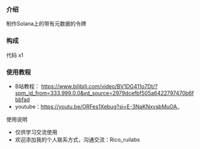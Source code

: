 ### 介绍
制作Solana上的带有元数据的令牌

### 构成
代码 x1

### 使用教程
- B站教程： https://www.bilibili.com/video/BV1DG411o7Dt/?spm_id_from=333.999.0.0&vd_source=2979dcefbf505a6422797470b6fbbfad
- youtube：https://youtu.be/ORFes1Xebug?si=E-3NaKNxvsbMuOA_

使用说明
- 仅供学习交流使用
- 欢迎添加我的个人联系方式，沟通交流：Rico_ruilabs
